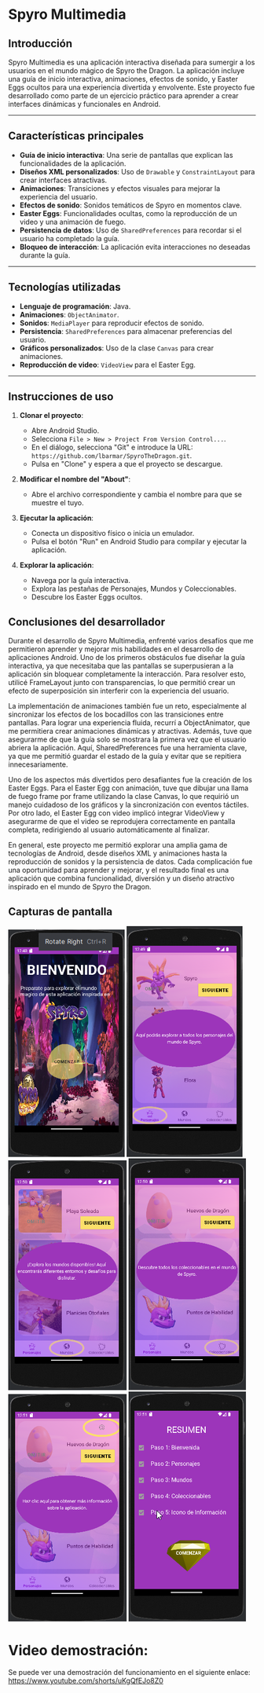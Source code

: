# Spyro Multimedia

## Introducción
Spyro Multimedia es una aplicación interactiva diseñada para sumergir a los usuarios en el mundo mágico de Spyro the Dragon. La aplicación incluye una guía de inicio interactiva, animaciones, efectos de sonido, y Easter Eggs ocultos para una experiencia divertida y envolvente. Este proyecto fue desarrollado como parte de un ejercicio práctico para aprender a crear interfaces dinámicas y funcionales en Android.

---

## Características principales
- **Guía de inicio interactiva**: Una serie de pantallas que explican las funcionalidades de la aplicación.
- **Diseños XML personalizados**: Uso de `Drawable` y `ConstraintLayout` para crear interfaces atractivas.
- **Animaciones**: Transiciones y efectos visuales para mejorar la experiencia del usuario.
- **Efectos de sonido**: Sonidos temáticos de Spyro en momentos clave.
- **Easter Eggs**: Funcionalidades ocultas, como la reproducción de un video y una animación de fuego.
- **Persistencia de datos**: Uso de `SharedPreferences` para recordar si el usuario ha completado la guía.
- **Bloqueo de interacción**: La aplicación evita interacciones no deseadas durante la guía.

---

## Tecnologías utilizadas
- **Lenguaje de programación**: Java.
- **Animaciones**: `ObjectAnimator`.
- **Sonidos**: `MediaPlayer` para reproducir efectos de sonido.
- **Persistencia**: `SharedPreferences` para almacenar preferencias del usuario.
- **Gráficos personalizados**: Uso de la clase `Canvas` para crear animaciones.
- **Reproducción de video**: `VideoView` para el Easter Egg.

---

## Instrucciones de uso
1. **Clonar el proyecto**:
   - Abre Android Studio.
   - Selecciona `File > New > Project From Version Control...`.
   - En el diálogo, selecciona "Git" e introduce la URL: `https://github.com/lbarmar/SpyroTheDragon.git`.
   - Pulsa en "Clone" y espera a que el proyecto se descargue.

2. **Modificar el nombre del "About"**:
   - Abre el archivo correspondiente y cambia el nombre para que se muestre el tuyo.

3. **Ejecutar la aplicación**:
   - Conecta un dispositivo físico o inicia un emulador.
   - Pulsa el botón "Run" en Android Studio para compilar y ejecutar la aplicación.

4. **Explorar la aplicación**:
   - Navega por la guía interactiva.
   - Explora las pestañas de Personajes, Mundos y Coleccionables.
   - Descubre los Easter Eggs ocultos.


## Conclusiones del desarrollador
Durante el desarrollo de Spyro Multimedia, enfrenté varios desafíos que me permitieron aprender y mejorar mis habilidades en el desarrollo de aplicaciones Android. Uno de los primeros obstáculos fue diseñar la guía interactiva, ya que necesitaba que las pantallas se superpusieran a la aplicación sin bloquear completamente la interacción. Para resolver esto, utilicé FrameLayout junto con transparencias, lo que permitió crear un efecto de superposición sin interferir con la experiencia del usuario.

La implementación de animaciones también fue un reto, especialmente al sincronizar los efectos de los bocadillos con las transiciones entre pantallas. Para lograr una experiencia fluida, recurrí a ObjectAnimator, que me permitiera crear animaciones dinámicas y atractivas. Además, tuve que asegurarme de que la guía solo se mostrara la primera vez que el usuario abriera la aplicación. Aquí, SharedPreferences fue una herramienta clave, ya que me permitió guardar el estado de la guía y evitar que se repitiera innecesariamente.

Uno de los aspectos más divertidos pero desafiantes fue la creación de los Easter Eggs. Para el Easter Egg con animación, tuve que dibujar una llama de fuego frame por frame utilizando la clase Canvas, lo que requirió un manejo cuidadoso de los gráficos y la sincronización con eventos táctiles. Por otro lado, el Easter Egg con video implicó integrar VideoView y asegurarme de que el video se reprodujera correctamente en pantalla completa, redirigiendo al usuario automáticamente al finalizar.

En general, este proyecto me permitió explorar una amplia gama de tecnologías de Android, desde diseños XML y animaciones hasta la reproducción de sonidos y la persistencia de datos. Cada complicación fue una oportunidad para aprender y mejorar, y el resultado final es una aplicación que combina funcionalidad, diversión y un diseño atractivo inspirado en el mundo de Spyro the Dragon.


## Capturas de pantalla
![image](https://github.com/nataliaZhi/Spyro-multimedia/blob/master/pantallas/Spyro1.png)
![image](https://github.com/nataliaZhi/Spyro-multimedia/blob/master/pantallas/Spyro2.png)
![image](https://github.com/nataliaZhi/Spyro-multimedia/blob/master/pantallas/Spyro3.png)
![image](https://github.com/nataliaZhi/Spyro-multimedia/blob/master/pantallas/Spyro4.png)
![image](https://github.com/nataliaZhi/Spyro-multimedia/blob/master/pantallas/Spyro5.png)
![image](https://github.com/nataliaZhi/Spyro-multimedia/blob/master/pantallas/Spyro6.png)

# Video demostración:
Se puede ver una demostración del funcionamiento en el siguiente enlace:
https://www.youtube.com/shorts/uKgQfEJo8Z0
